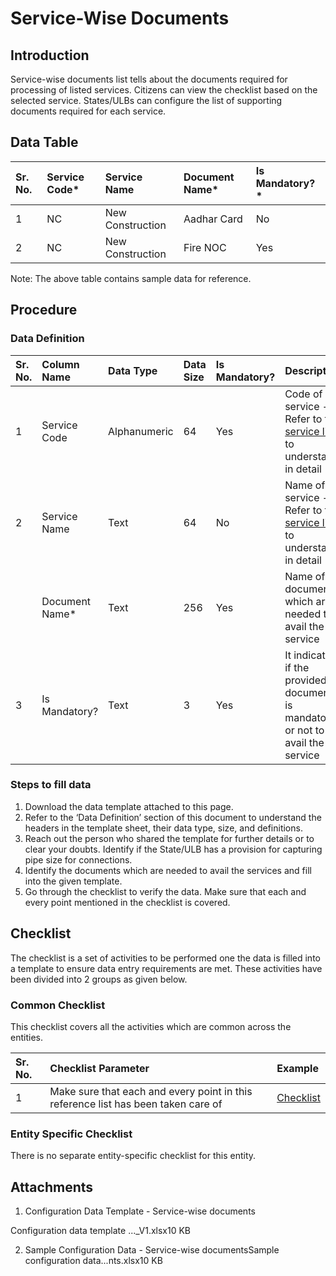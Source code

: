 # Service-Wise Documents

## Introduction <a id="Introduction"></a>

Service-wise documents list tells about the documents required for processing of listed services. Citizens can view the checklist based on the selected service. States/ULBs can configure the list of supporting documents required for each service.

## Data Table <a id="Data-Table"></a>

| Sr. No. | Service Code\* | Service Name | Document Name\* | Is Mandatory?\* |
| :--- | :--- | :--- | :--- | :--- |
| 1 | NC | New Construction | Aadhar Card | No |
| 2 | NC | New Construction | Fire NOC | Yes |

Note: The above table contains sample data for reference.

## Procedure <a id="Procedure"></a>

### Data Definition <a id="Data-Definition"></a>

| Sr. No. | Column Name | Data Type | Data Size | Is Mandatory? | Description |
| :--- | :--- | :--- | :--- | :--- | :--- |
| 1 | Service Code | Alphanumeric | 64 | Yes | Code of service - Refer to the [service list](https://digit-discuss.atlassian.net/wiki/spaces/DO/pages/409207603/List+of+services) to understand in detail |
| 2 | Service Name | Text | 64 | No | Name of service - Refer to the [service list](https://digit-discuss.atlassian.net/wiki/spaces/DO/pages/409207603/List+of+services) to understand in detail |
|  | Document Name\* | Text | 256 | Yes | Name of documents which are needed to avail the service |
| 3 | Is Mandatory? | Text | 3 | Yes | It indicates if the provided document is mandatory or not to avail the service |

### Steps to fill data <a id="Steps-to-fill-data"></a>

1. Download the data template attached to this page.
2. Refer to the ‘Data Definition’ section of this document to understand the headers in the template sheet, their data type, size, and definitions.
3. Reach out the person who shared the template for further details or to clear your doubts. Identify if the State/ULB has a provision for capturing pipe size for connections.
4. Identify the documents which are needed to avail the services and fill into the given template.
5. Go through the checklist to verify the data. Make sure that each and every point mentioned in the checklist is covered.

## Checklist <a id="Checklist"></a>

The checklist is a set of activities to be performed one the data is filled into a template to ensure data entry requirements are met. These activities have been divided into 2 groups as given below.

### Common Checklist <a id="Common-Checklist"></a>

This checklist covers all the activities which are common across the entities.

| Sr. No. | Checklist Parameter | Example |
| :--- | :--- | :--- |
| 1 | Make sure that each and every point in this reference list has been taken care of | [Checklist](https://digit-discuss.atlassian.net/wiki/spaces/DO/pages/502203140/Checklist) |

### Entity Specific Checklist <a id="Entity-Specific-Checklist"></a>

There is no separate entity-specific checklist for this entity.

## Attachments <a id="Attachments"></a>

1. Configuration Data Template - Service-wise documents

Configuration data template ...\_V1.xlsx10 KB

 2. Sample Configuration Data - Service-wise documentsSample configuration data...nts.xlsx10 KB

